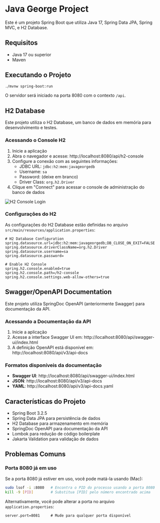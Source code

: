 # Java George Project

Este é um projeto Spring Boot que utiliza Java 17, Spring Data JPA, Spring MVC, e H2 Database.

## Requisitos

- Java 17 ou superior
- Maven

## Executando o Projeto

```bash
./mvnw spring-boot:run
```

O servidor será iniciado na porta 8080 com o contexto `/api`.

## H2 Database

Este projeto utiliza o H2 Database, um banco de dados em memória para desenvolvimento e testes.

### Acessando o Console H2

1. Inicie a aplicação
2. Abra o navegador e acesse: http://localhost:8080/api/h2-console
3. Configure a conexão com as seguintes informações:
   - JDBC URL: `jdbc:h2:mem:javageorgedb`
   - Username: `sa`
   - Password: (deixe em branco)
   - Driver Class: `org.h2.Driver`
4. Clique em "Connect" para acessar o console de administração do banco de dados

![H2 Console Login](https://raw.githubusercontent.com/h2database/h2database/master/h2/src/docsrc/images/console-2.png)

### Configurações do H2

As configurações do H2 Database estão definidas no arquivo `src/main/resources/application.properties`:

```properties
# H2 Database Configuration
spring.datasource.url=jdbc:h2:mem:javageorgedb;DB_CLOSE_ON_EXIT=FALSE
spring.datasource.driverClassName=org.h2.Driver
spring.datasource.username=sa
spring.datasource.password=

# Enable H2 Console
spring.h2.console.enabled=true
spring.h2.console.path=/h2-console
spring.h2.console.settings.web-allow-others=true
```

## Swagger/OpenAPI Documentation

Este projeto utiliza SpringDoc OpenAPI (anteriormente Swagger) para documentação da API.

### Acessando a Documentação da API

1. Inicie a aplicação
2. Acesse a interface Swagger UI em: http://localhost:8080/api/swagger-ui/index.html
3. A definição OpenAPI está disponível em: http://localhost:8080/api/v3/api-docs

### Formatos disponíveis da documentação

- **Swagger UI**: http://localhost:8080/api/swagger-ui/index.html
- **JSON**: http://localhost:8080/api/v3/api-docs
- **YAML**: http://localhost:8080/api/v3/api-docs.yaml

## Características do Projeto

- Spring Boot 3.2.5
- Spring Data JPA para persistência de dados
- H2 Database para armazenamento em memória
- SpringDoc OpenAPI para documentação da API
- Lombok para redução de código boilerplate
- Jakarta Validation para validação de dados

## Problemas Comuns

### Porta 8080 já em uso

Se a porta 8080 já estiver em uso, você pode matá-la usando (Mac):

```bash
sudo lsof -i :8080   # Encontra o PID do processo usando a porta 8080
kill -9 [PID]        # Substitua [PID] pelo número encontrado acima
```

Alternativamente, você pode alterar a porta no arquivo `application.properties`:

```properties
server.port=8081     # Mude para qualquer porta disponível
```
